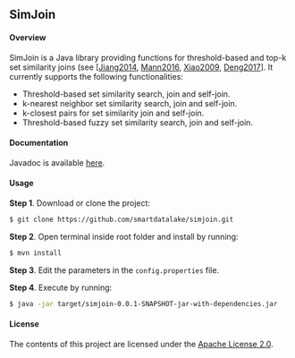 ## SimJoin

#### Overview

SimJoin is a Java library providing functions for threshold-based and top-k set similarity joins (see [[Jiang2014](http://www.vldb.org/pvldb/vol7/p625-jiang.pdf), [Mann2016](http://www.vldb.org/pvldb/vol9/p636-mann.pdf), [Xiao2009](https://ieeexplore.ieee.org/document/4812465), [Deng2017](http://www.vldb.org/pvldb/vol10/p1082-deng.pdf)]. It currently supports the following functionalities:

- Threshold-based set similarity search, join and self-join.
- k-nearest neighbor set similarity search, join and self-join.
- k-closest pairs for set similarity join and self-join.
- Threshold-based fuzzy set similarity search, join and self-join.

#### Documentation

Javadoc is available [here](https://smartdatalake.github.io/simjoin/).

#### Usage

**Step 1**. Download or clone the project:
```sh
$ git clone https://github.com/smartdatalake/simjoin.git
```

**Step 2**. Open terminal inside root folder and install by running:
```sh
$ mvn install
```

**Step 3**. Edit the parameters in the `config.properties` file.

**Step 4**. Execute by running:
```sh
$ java -jar target/simjoin-0.0.1-SNAPSHOT-jar-with-dependencies.jar
```

#### License

The contents of this project are licensed under the [Apache License 2.0](https://github.com/SLIPO-EU/loci/blob/master/LICENSE).
